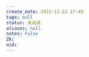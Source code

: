 ```yaml
---
create_date: 2022-11-23 17:48
tags: null
status: 未阅读 
aliases: null
notes: False
ZK: 
uid: 
---
```



